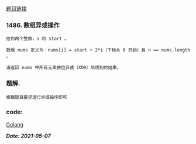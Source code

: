 [题目链接](https://leetcode-cn.com/problems/xor-operation-in-an-array/submissions/)
    
### 1486. 数组异或操作
    给你两个整数，n 和 start 。
    
    数组 nums 定义为：nums[i] = start + 2*i（下标从 0 开始）且 n == nums.length 。
    
    请返回 nums 中所有元素按位异或（XOR）后得到的结果。

### 题解.  
    根据题目要求进行异或操作即可

### code:
[Golang](https://github.com/Archangel59/LeetCode/blob/main/1486/1486.go)  

***Date: 2021-05-07***